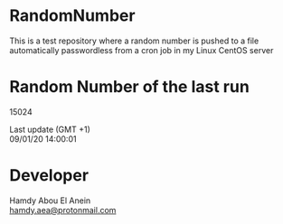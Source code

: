 # RandomNumber    
This is a test repository where a random number is pushed to a file automatically passwordless from a cron job in my Linux CentOS server    
# Random Number of the last run   
15024
      
Last update (GMT +1)    
09/01/20 14:00:01
# Developer    
Hamdy Abou El Anein   
hamdy.aea@protonmail.com
